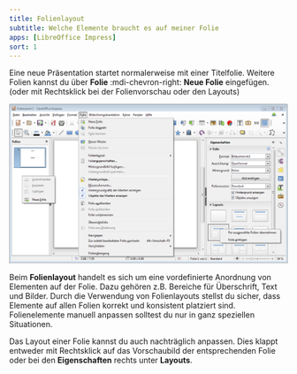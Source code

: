 ```yaml
---
title: Folienlayout
subtitle: Welche Elemente braucht es auf meiner Folie
apps: [LibreOffice Impress]
sort: 1
---
```





Eine neue Präsentation startet normalerweise mit einer Titelfolie. Weitere Folien kannst du über __Folie__ :mdi-chevron-right: __Neue Folie__ eingefügen. (oder mit Rechtsklick bei der Folienvorschau oder den Layouts)

![Folie einfügen und Layout wählen](./images/folie-einfuegen.lo.png)

Beim **Folienlayout** handelt es sich um eine vordefinierte Anordnung von Elementen auf der Folie. Dazu gehören z.B. Bereiche für Überschrift, Text und Bilder. Durch die Verwendung von Folienlayouts stellst du sicher, dass Elemente auf allen Folien korrekt und konsistent platziert sind. Folienelemente manuell anpassen solltest du nur in ganz speziellen Situationen.

Das Layout einer Folie kannst du auch nachträglich anpassen. Dies klappt entweder mit Rechtsklick auf das Vorschaubild der entsprechenden Folie oder bei den __Eigenschaften__ rechts unter __Layouts__.
